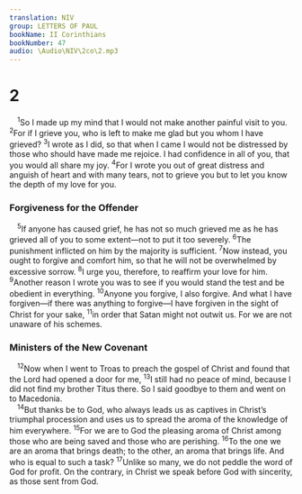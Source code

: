 ```yaml
---
translation: NIV
group: LETTERS OF PAUL
bookName: II Corinthians 
bookNumber: 47
audio: \Audio\NIV\2co\2.mp3
---
```


<div class="title"><h1>2</h1></div>
<span class="verse 2co_2_1"> <sup>1</sup>So I made up my mind that I would not make another painful visit to you. </span>
<span class="verse 2co_2_2"><sup>2</sup>For if I grieve you, who is left to make me glad but you whom I have grieved? </span>
<span class="verse 2co_2_3"><sup>3</sup>I wrote as I did, so that when I came I would not be distressed by those who should have made me rejoice. I had confidence in all of you, that you would all share my joy. </span>
<span class="verse 2co_2_4"><sup>4</sup>For I wrote you out of great distress and anguish of heart and with many tears, not to grieve you but to let you know the depth of my love for you. <br/></span>
<div class="title"><h3>Forgiveness for the Offender </h3></div>
<span class="verse 2co_2_5"> <sup>5</sup>If anyone has caused grief, he has not so much grieved me as he has grieved all of you to some extent—not to put it too severely. </span>
<span class="verse 2co_2_6"><sup>6</sup>The punishment inflicted on him by the majority is sufficient. </span>
<span class="verse 2co_2_7"><sup>7</sup>Now instead, you ought to forgive and comfort him, so that he will not be overwhelmed by excessive sorrow. </span>
<span class="verse 2co_2_8"><sup>8</sup>I urge you, therefore, to reaffirm your love for him. </span>
<span class="verse 2co_2_9"><sup>9</sup>Another reason I wrote you was to see if you would stand the test and be obedient in everything. </span>
<span class="verse 2co_2_10"><sup>10</sup>Anyone you forgive, I also forgive. And what I have forgiven—if there was anything to forgive—I have forgiven in the sight of Christ for your sake, </span>
<span class="verse 2co_2_11"><sup>11</sup>in order that Satan might not outwit us. For we are not unaware of his schemes. <br/></span>
<div class="title"><h3>Ministers of the New Covenant </h3></div>
<span class="verse 2co_2_12"> <sup>12</sup>Now when I went to Troas to preach the gospel of Christ and found that the Lord had opened a door for me, </span>
<span class="verse 2co_2_13"><sup>13</sup>I still had no peace of mind, because I did not find my brother Titus there. So I said goodbye to them and went on to Macedonia. <br/></span>
<span class="verse 2co_2_14"> <sup>14</sup>But thanks be to God, who always leads us as captives in Christ’s triumphal procession and uses us to spread the aroma of the knowledge of him everywhere. </span>
<span class="verse 2co_2_15"><sup>15</sup>For we are to God the pleasing aroma of Christ among those who are being saved and those who are perishing. </span>
<span class="verse 2co_2_16"><sup>16</sup>To the one we are an aroma that brings death; to the other, an aroma that brings life. And who is equal to such a task? </span>
<span class="verse 2co_2_17"><sup>17</sup>Unlike so many, we do not peddle the word of God for profit. On the contrary, in Christ we speak before God with sincerity, as those sent from God. <br/></span>

